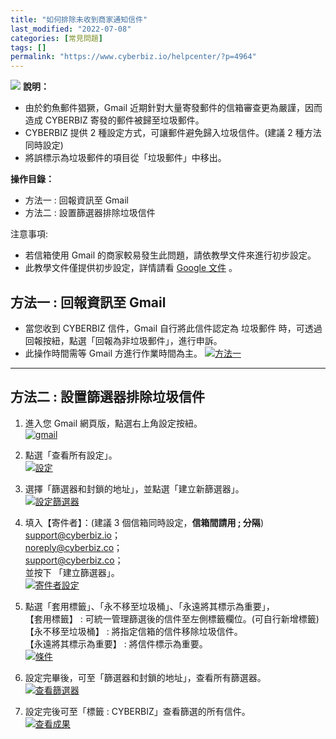 ```yaml
---
title: "如何排除未收到商家通知信件"
last_modified: "2022-07-08"
categories: [常見問題]
tags: []
permalink: "https://www.cyberbiz.io/helpcenter/?p=4964"
---
```


![](https://www.cyberbiz.io/helpcenter/wp-content/uploads/一般版3.png) **說明：**  

* 由於釣魚郵件猖獗，Gmail 近期針對大量寄發郵件的信箱審查更為嚴謹，因而造成 CYBERBIZ 寄發的郵件被歸至垃圾郵件。 
* CYBERBIZ 提供 2 種設定方式，可讓郵件避免歸入垃圾信件。(建議 2 種方法同時設定)
* 將誤標示為垃圾郵件的項目從「垃圾郵件」中移出。

**操作目錄：**

* 方法一 : 回報資訊至 Gmail
* 方法二 : 設置篩選器排除垃圾信件

注意事項:  

* 若信箱使用 Gmail 的商家較易發生此問題，請依教學文件來進行初步設定。
* 此教學文件僅提供初步設定，詳情請看 [Google 文件](https://support.google.com/mail/answer/1366858?hl=zh-Hant&expand=1) 。



## 方法一 : 回報資訊至 Gmail

* 當您收到 CYBERBIZ 信件，Gmail 自行將此信件認定為 垃圾郵件 時，可透過回報按紐，點選「回報為非垃圾郵件」，進行申訴。
* 此操作時間需等 Gmail 方進行作業時間為主。
[![方法一](https://www.cyberbiz.io/support/wp-content/uploads/如何避免未收到-CYBERBIZ-商家通知信件08.jpg)](https://www.cyberbiz.io/support/wp-content/uploads/如何避免未收到-CYBERBIZ-商家通知信件08.jpg)  

* * *

## 方法二 : 設置篩選器排除垃圾信件



1. 進入您 Gmail 網頁版，點選右上角設定按紐。  
[![gmail](https://www.cyberbiz.io/support/wp-content/uploads/如何避免未收到-CYBERBIZ-商家通知信件01.png)](https://www.cyberbiz.io/support/wp-content/uploads/如何避免未收到-CYBERBIZ-商家通知信件01.png)



2. 點選「查看所有設定」。  
[![設定](https://www.cyberbiz.io/support/wp-content/uploads/如何避免未收到-CYBERBIZ-商家通知信件02.png)](https://www.cyberbiz.io/support/wp-content/uploads/如何避免未收到-CYBERBIZ-商家通知信件02.png)



3. 選擇「篩選器和封鎖的地址」，並點選「建立新篩選器」。  
[![設定篩選器](https://www.cyberbiz.io/support/wp-content/uploads/如何避免未收到-CYBERBIZ-商家通知信件03.png)](https://www.cyberbiz.io/support/wp-content/uploads/如何避免未收到-CYBERBIZ-商家通知信件03.png)



4. 填入【寄件者】：(建議 3 個信箱同時設定，**信箱間請用 ; 分隔**)  
support@cyberbiz.io；  
noreply@cyberbiz.co；  
support@cyberbiz.co；  
並按下 「建立篩選器」。  
[![寄件者設定](https://www.cyberbiz.io/support/wp-content/uploads/如何避免未收到-CYBERBIZ-商家通知信件04.png)](https://www.cyberbiz.io/support/wp-content/uploads/如何避免未收到-CYBERBIZ-商家通知信件04.png)



5. 點選「套用標籤」、「永不移至垃圾桶」、「永遠將其標示為重要」，  
【套用標籤】 : 可統一管理篩選後的信件至左側標籤欄位。(可自行新增標籤)  
【永不移至垃圾桶】 : 將指定信箱的信件移除垃圾信件。  
【永遠將其標示為重要】 : 將信件標示為重要。  
[![條件](https://www.cyberbiz.io/support/wp-content/uploads/如何避免未收到-CYBERBIZ-商家通知信件05.png)](https://www.cyberbiz.io/support/wp-content/uploads/如何避免未收到-CYBERBIZ-商家通知信件05.png)



6. 設定完畢後，可至「篩選器和封鎖的地址」，查看所有篩選器。  
[![查看篩選器](https://www.cyberbiz.io/support/wp-content/uploads/如何避免未收到-CYBERBIZ-商家通知信件06.png)](https://www.cyberbiz.io/support/wp-content/uploads/如何避免未收到-CYBERBIZ-商家通知信件06.png)



7. 設定完後可至「標籤 : CYBERBIZ」查看篩選的所有信件。  
[![查看成果](https://www.cyberbiz.io/support/wp-content/uploads/如何避免未收到-CYBERBIZ-商家通知信件07.png)](https://www.cyberbiz.io/support/wp-content/uploads/如何避免未收到-CYBERBIZ-商家通知信件07.png)



